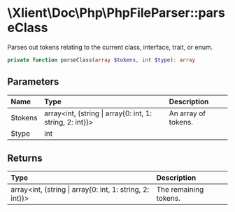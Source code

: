 # \\Xlient\\Doc\\Php\\PhpFileParser::parseClass

Parses out tokens relating to the current class, interface, trait, or enum.

```php
private function parseClass(array $tokens, int $type): array
```

## Parameters

| Name | Type | Description |
| :--- | :--- | :--- |
| $tokens | array\<int, \(string \| array\{0: int, 1: string, 2: int\}\)\> | An array of tokens. |
| $type | int |  |

## Returns

| Type | Description |
| :--- | :--- |
| array\<int, \(string \| array\{0: int, 1: string, 2: int\}\)\> | The remaining tokens. |